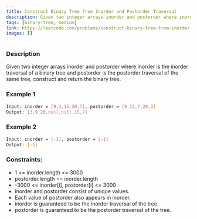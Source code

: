 ```yaml
---
title: Construct Binary Tree from Inorder and Postorder Traversal
description: Given two integer arrays inorder and postorder where inorder is the inorder traversal of a binary tree and postorder is the postorder traversal of the same tree, construct and return the binary tree.
tags: [binary-tree, medium]
link: https://leetcode.com/problems/construct-binary-tree-from-inorder-and-postorder-traversal
images: []
---
```


### Description

Given two integer arrays inorder and postorder where inorder is the inorder traversal of a binary tree and postorder is the postorder traversal of the same tree, construct and return the binary tree.

### Example 1

```bash
Input: inorder = [9,3,15,20,7], postorder = [9,15,7,20,3]
Output: [3,9,20,null,null,15,7]
```

### Example 2

```bash
Input: inorder = [-1], postorder = [-1]
Output: [-1]
```

### Constraints:

- 1 <= inorder.length <= 3000
- postorder.length == inorder.length
- -3000 <= inorder[i], postorder[i] <= 3000
- inorder and postorder consist of unique values.
- Each value of postorder also appears in inorder.
- inorder is guaranteed to be the inorder traversal of the tree.
- postorder is guaranteed to be the postorder traversal of the tree.